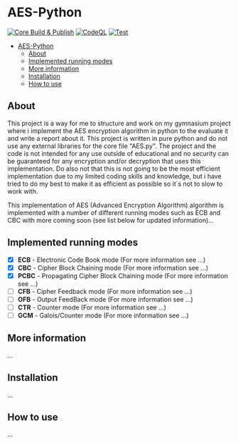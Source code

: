 # AES-Python

[![Core Build & Publish](https://github.com/Glindeb/AES-Python/actions/workflows/core.yml/badge.svg)](https://github.com/Glindeb/AES-Python/actions/workflows/core.yml) [![CodeQL](https://github.com/Glindeb/AES-Python/actions/workflows/codeql-analysis.yml/badge.svg)](https://github.com/Glindeb/AES-Python/actions/workflows/codeql-analysis.yml) [![Test](https://github.com/Glindeb/AES-Python/actions/workflows/test.yml/badge.svg)](https://github.com/Glindeb/AES-Python/actions/workflows/test.yml)

- [AES-Python](#aes-python)
  - [About](#about)
  - [Implemented running modes](#implemented-running-modes)
  - [More information](#more-information)
  - [Installation](#installation)
  - [How to use](#how-to-use)

About
---
This project is a way for me to structure and work on my gymnasium project where i implement the AES encryption algorithm in python to the evaluate it and write a report about it. This project is written in pure python and do not use any external libraries for the core file "AES.py". The project and the code is not intended for any use outside of educational and no security can be guaranteed for any encryption and/or decryption that uses this implementation. Do also not that this is not going to be the most efficient implementation due to my limited coding skills and knowledge, but i have tried to do my best to make it as efficient as possible so it´s not to slow to work with.

This implementation of AES (Advanced Encryption Algorithm) algorithm is implemented with a number of different running modes such as ECB and CBC with more coming soon (see list below for updated information)...

Implemented running modes
---
- [x] **ECB** - Electronic Code Book mode (For more information see ...)
- [x] **CBC** - Cipher Block Chaining mode (For more information see ...)
- [x] **PCBC** - Propagating Cipher Block Chaining mode (For more information see ...)
- [ ] **CFB** - Cipher Feedback mode (For more information see ...)
- [ ] **OFB** - Output FeedBack mode (For more information see ...)
- [ ] **CTR** - Counter mode (For more information see ...)
- [ ] **GCM** - Galois/Counter mode (For more information see ...)

More information
---
...

Installation
---
...

How to use
---
...
